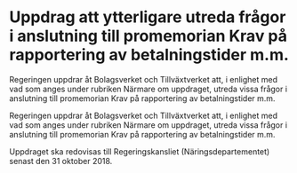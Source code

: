 # Uppdrag att ytterligare utreda frågor i anslutning till promemorian Krav på rapportering av betalningstider m.m.

Regeringen uppdrar åt Bolagsverket och Tillväxtverket att, i enlighet med vad som anges under rubriken Närmare om uppdraget, utreda vissa frågor i anslutning till promemorian Krav på rapportering av betalningstider m.m.

Regeringen uppdrar åt Bolagsverket och Tillväxtverket att, i enlighet med vad som anges under rubriken Närmare om uppdraget, utreda vissa frågor i anslutning till promemorian Krav på rapportering av betalningstider m.m.

Uppdraget ska redovisas till Regeringskansliet (Näringsdepartementet) senast den 31 oktober 2018.
